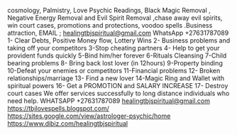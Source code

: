 cosmology, Palmistry, Love Psychic Readings, Black Magic Removal , Negative Energy Removal and Evil Spirit Removal ,chase away evil spirits, win court cases, promotions and protections, voodoo spells .Business attraction, EMAIL ; healingtbjspiritual@gmail.com WhatsApp +27631787089
1- Clear Debts, Positive Money flow, Lottery Wins
2- Business problems and taking off your competitors
3-Stop cheating partners
4- Help to get your provident funds quickly
5-Bind him/her forever
6-Rituals Cleansing
7-Child bearing problems
8- Bring back lost lover (in 12hours)
9-Property binding
10-Defeat your enemies or competitors
11-Financial problems
12- Broken relationships/marriage
13- Find a new lover
14-Magic Ring and Wallet with spiritual powers
16- Get a PROMOTION and SALARY INCREASE
17- Destroy court cases
We offer services successfully to long distance individuals who need help.
WHATSAPP +27631787089
healingtbjspiritual@gmail.com
https://tbjlovespells.blogspot.com/
https://sites.google.com/view/astrologer-psychic/home
https://www.dibiz.com/healingtbjspiritual
